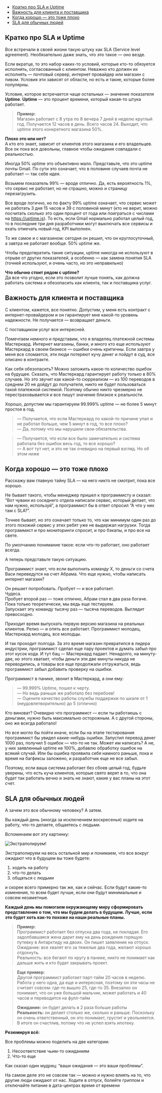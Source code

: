 - [Кратко про SLA и Uptime](#Кратко-про-sla-и-uptime)
- [Важность для клиента и поставщика](#Важность-для-клиента-и-поставщика)
- [Когда хорошо — это тоже плохо](#Когда-хорошо--это-тоже-плохо)
- [SLA для обычных людей](#sla-для-обычных-людей)

## Кратко про SLA и Uptime

Все встречали в своей жизни такую штуку как SLA (Service level agreement). Необязательно даже знать, что это такое — оно везде.

Если вкратце, то это набор каких-то условий, которые кто-то обязуется исполнять, согласованный с клиентом. Неважно кто должен их исполнять — почтовый сервер, интернет провайдер или магазин с пивом.
Условия эти зависят от области, но есть и такие, которые более популярны.

Условие, которое встречается чаще остальных — значение показателя **Uptime**. **Uptime** — это процент времени, который какая-то штука работает.

>**Пример:**  
Магазин работает с 8 утра по 8 вечера 7 дней в неделю круглый год. Получается 12 часов в день. Всего часов 24. Выходит, что uptime этого конкретного магазина 50%.

**Плохо это или нет?**  
А кто его знает, зависит от клиентов этого магазина и его владельцев. Все ок пока все довольны, главное чтобы ожидания совпадали с реальностью.

Иногда 50% uptime это объективно мало. Представьте, что это uptime почты Gmail. По сути это означает, что в половине случаев почта не работает — так себе идея.

Возьмем показатель 99% — вроде отлично. Да, есть вероятность 1%, что сервис не работает, но не страшно, можно и страницу перезагрузить.

Все вроде логично, но по факту 99% uptime означает, что сервис может не работать  3 дня 15 часов и 39 с половиной минут (кто не верит, можно посчитать сколько это один процент от года или поиграться с числами на https://uptime.is). То есть, если Gmail нормально работал целый год, то в последние три дня разработчики могут выключать все сервисы и ехать отмечать новый год, KPI выполнен.

То же самое и с магазином: сегодня он решил, что он круглосуточный, а завтра не работает вообще. 50% uptime же.

Чтобы предотвратить такие ситуации, uptime никогда не используют в отрыве от других показателей, а особенно — как замена понятия SLA (точней используют, и очень часто, но это неправильно)

**Что обычно стоит рядом с uptime?**  
Да все что угодно, если это позволит лучше понять, как должна работать система и обезопасить как клиента, так и поставщика услуг.

## Важность для клиента и поставщика

С клиентом, кажется, все понятно.
Допустим, у меня есть контракт с интернет-провайдером и он гарантирует мне какой-то уровень надежности. Не получается — возвращает деньги.

С поставщиком услуг все интересней.

Помечтаем немного и представим, что я владелец платежной системы Мастеркард. Интернет магазины, банки, и много кто еще используют Мастеркард в своем бизнесе — ошибки очень критичны. Если завтра у меня все сломается, эти люди потеряют кучу денег и пойдут в суд, все описано в контракте.

Как себя обезопасить? Можно заложить какое-то количество ошибок на будущее. Сказать, что Мастеркард гарантирует работу только в 80% случаев. 
Но это звучит как какой-то сюрреализм — из 100 переводов в среднем 20 не дойдут до получателя, никто не будет пользоваться такой платежной системой. Поэтому обычно никто чрезмерно не перестраховывается и все пишут значение близкое к реальности.

Хорошо, допустим мы гарантируем 99.999% uptime — не более 5 минут простоя в год. 

> — Получается, что если Мастеркард по какой-то причине упал и не работал больше, чем 5 минут в год, то все плохо?  
— Да, потому что мы нарушили свои обязательства. 

> — Получается, что если все было замечательно и система работала без ошибок весь год, то все хорошо?  
— А вот тут нет, и это не так очевидно на первый взгляд. Но об этом ниже

## Когда хорошо — это тоже плохо

Расскажу вам главную тайну SLA — на него никто не смотрит, пока все хорошо.

Не бывает такого, чтобы менеджер пришел к программисту и сказал: “Вот чуваки из соседнего отдела написали сервис, который делает, что нам нужно, используй”, а программист бы в ответ спросил “А что у них там с SLA?”.

Точнее бывает, но это означает только то, что как минимум один раз до этого похожий сервис у этих ребят уже не выдержал нагрузки. Тогда программист и про мониторинги спросит, и про бэкапы, и про все на свете.

По умолчанию понимание такое: если что-то работает, оно работает всегда.

А теперь представьте такую ситуацию.

Программист знает, что если выполнить команду X, то деньги со счета Васи переведутся на счет Абрама. 
Что еще нужно, чтобы написать интернет магазин?

Он решает попробовать. Пробует — и все работает.  
Чудеса.  
Пробует второй раз — тоже отлично, Абрам стал в два раза богаче. Пока только теоретически, мы ведь еще тестируем.  
Запускает эту команду тысячу раз — тысяча переводов. Выглядит превосходно.  

Приходит время выпускать первую версию магазина на реальных клиентов. Релиз — и опять все работает. Программист молодец, Мастеркард молодец, все молодцы.

И так проходит полгода. За это время магазин превратился в лидера индустрии, программист сделал еще пару проектов и думать забыл про этот кусок кода.
И тут бац — Мастеркард падает. Ненадолго, на минуту-две, но этого хватает, чтобы деньги эти две минуты никуда не переводились, а товары все еще продолжали отгружаться, ведь программист забыл добавить проверку на ошибки.

Программист в панике, звонит в Мастеркард, а они ему: 
> — 99.999% Uptime, пошел к черту.  
— Но ведь раньше же работало без перебоев!  
— Оцените качество работы службы поддержки по шкале от 1 (неудовлетворительно) до 5 (отлично)  

Кто виноват? Очевидно что программист — если ты работаешь с деньгами, нужно быть максимально осторожным. А с другой стороны, оно же всегда работало!

Но все могло бы пойти иначе, если бы на этапе тестирования программист бы увидел какие-нибудь ошибки.
Запустил перевод денег 1000 раз, получил 5 ошибок — что-то не так. Может им написать? А не, у них заявленный uptime не 100%, добавлю обработку ошибок на всякий случай.
Или бы ошибка проявила себя намного раньше, пока и время на багфиксы заложено, и разработчик еще не все забыл.

Поэтому, если ваша система работает без сбоев целый год, будьте уверены, что есть куча клиентов, которые свято верят в то, что она будет так работать вечно и знать не знают, какие у вас планы на этот счет.

## SLA для обычных людей

А зачем это все обычному человеку? А затем.

Вы каждый день (иногда за исключением воскресенья) ходите на работу, что-то делаете, общаетесь с людьми.

Вспоминаем вот эту картинку:

![Экстраполируем!](resources/husbands.png)

Экстраполируем на весь остальной мир и понимаем, что все вокруг ожидают что в будущем вы тоже будете:
1. ходить на работу
2. что-то делать
3. общаться с людьми

и скорее всего примерно так же, как и сейчас. Если будут какие-то изменения, то всем будет лучше, если они будут минимальные и совсем незаметные.

**Каждый день мы помогаем окружающему миру сформировать представление о том, что мы будем делать в будущем. Лучше, если это будет хоть как-то похоже на наши реальные планы.**

>**Пример:**  
    Программист работает без отпуска два года, не покладая. Его задолбавшаяся жена дарит ему на день рождения горящую путевку в Антарктиду на двоих. Он пишет заявление на отпуск.  
    Ожидание: все хвалят его за тяжелые два года, желают хорошо отдохнуть.  
    Реальность: все бегают по кругу в панике, никто не понимает как дальше жить и кто будет закрывать проект.  

> **Еще пример:**  
    Другой программист работает парт-тайм 20 часов в неделю. Работа у него одна, да еще и интересная, поэтому он эти часы не считает совсем: где-то вышло 25, где-то 35. Внезапно он понимает, что он уже большой мальчик, может работать и 40 часов и переводится на фулл-тайм   
>
>**Ожидание:** он будет делать в 2 раза больше работы  
>**Реальность:** он делает столько же, сколько и раньше. Поскольку он очень ответственный, он это понимает, грустит и увольняется. В итоге он счастлив, потому что не успел взять ипотеку.  


**Резюмируя всё:**

Все проблемы можно поделить на две категории:
1. Несоответствие чьим-то ожиданиям
2. Что-то еще

Как сказал один мудрец: “ваши ожидания — это ваши проблемы”.   

На самом деле это не совсем так — можно и нужно влиять на то, что другие люди ожидают от нас. 
Ходите в отпуск, болейте гриппом и отключайте питание в дата-центрах время от времени
